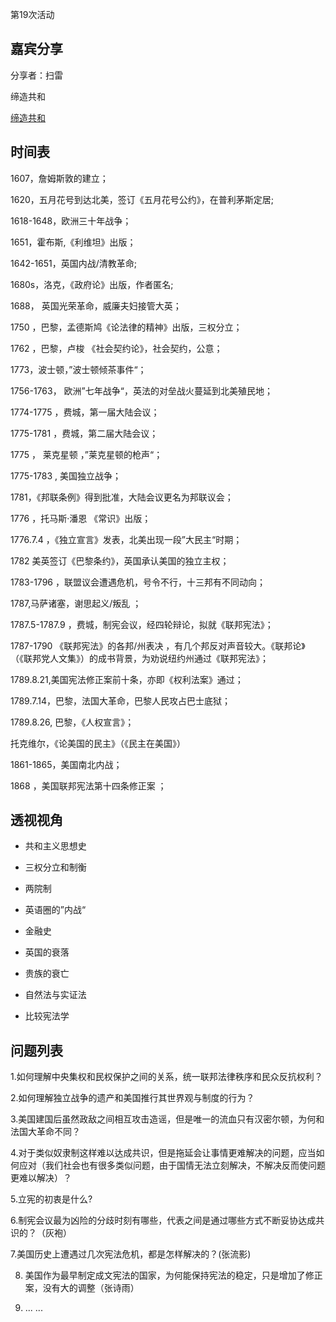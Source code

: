  第19次活动

## 嘉宾分享

分享者：扫雷

缔造共和

[缔造共和](/doc/ConstructRepublic.md)

## 时间表

1607，詹姆斯敦的建立；

1620，五月花号到达北美，签订《五月花号公约》，在普利茅斯定居;

1618-1648，欧洲三十年战争；

1651，霍布斯,《利维坦》出版；

1642-1651，英国内战/清教革命;

1680s，洛克，《政府论》出版，作者匿名;

1688， 英国光荣革命，威廉夫妇接管大英；

1750 ，巴黎，孟德斯鸠《论法律的精神》出版，三权分立；

1762 ，巴黎，卢梭 《社会契约论》，社会契约，公意；

1773，波士顿，”波士顿倾茶事件“；

1756-1763， 欧洲”七年战争“，英法的对垒战火蔓延到北美殖民地；

1774-1775 ，费城，第一届大陆会议；

1775-1781 ，费城，第二届大陆会议；

1775 ， 莱克星顿 ，”莱克星顿的枪声“；

1775-1783 , 美国独立战争；

1781，《邦联条例》得到批准，大陆会议更名为邦联议会；

1776 ，托马斯·潘恩 《常识》出版；

1776.7.4 ，《独立宣言》发表，北美出现一段”大民主“时期；

1782 美英签订《巴黎条约》，英国承认美国的独立主权；

1783-1796 ，联盟议会遭遇危机，号令不行，十三邦有不同动向；

1787,马萨诸塞，谢思起义/叛乱 ；

1787.5-1787.9 ，费城，制宪会议，经四轮辩论，拟就《联邦宪法》；

1787-1790 《联邦宪法》的各邦/州表决 ，有几个邦反对声音较大。《联邦论》（《联邦党人文集》）的成书背景，为劝说纽约州通过《联邦宪法》；

1789.8.21,美国宪法修正案前十条，亦即《权利法案》通过；

1789.7.14，巴黎，法国大革命，巴黎人民攻占巴士底狱；

1789.8.26, 巴黎，《人权宣言》；

托克维尔，《论美国的民主》（《民主在美国》）

1861-1865，美国南北内战；

1868 ，美国联邦宪法第十四条修正案 ；

## 透视视角

- 共和主义思想史

- 三权分立和制衡

- 两院制

- 英语圈的”内战“

- 金融史

- 英国的衰落

- 贵族的衰亡

- 自然法与实证法

- 比较宪法学

## 问题列表

1.如何理解中央集权和民权保护之间的关系，统一联邦法律秩序和民众反抗权利？

2.如何理解独立战争的遗产和美国推行其世界观与制度的行为？

3.美国建国后虽然政敌之间相互攻击造谣，但是唯一的流血只有汉密尔顿，为何和法国大革命不同？

4.对于类似奴隶制这样难以达成共识，但是拖延会让事情更难解决的问题，应当如何应对（我们社会也有很多类似问题，由于国情无法立刻解决，不解决反而使问题更难以解决）？

5.立宪的初衷是什么?

6.制宪会议最为凶险的分歧时刻有哪些，代表之间是通过哪些方式不断妥协达成共识的？（灰袍）

7.美国历史上遭遇过几次宪法危机，都是怎样解决的？(张流影)

8. 美国作为最早制定成文宪法的国家，为何能保持宪法的稳定，只是增加了修正案，没有大的调整（张诗雨）

9. ... ...
